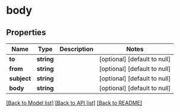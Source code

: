# body

## Properties
Name | Type | Description | Notes
------------ | ------------- | ------------- | -------------
**to** | **string** |  | [optional] [default to null]
**from** | **string** |  | [optional] [default to null]
**subject** | **string** |  | [optional] [default to null]
**body** | **string** |  | [optional] [default to null]

[[Back to Model list]](../README.md#documentation-for-models) [[Back to API list]](../README.md#documentation-for-api-endpoints) [[Back to README]](../README.md)


